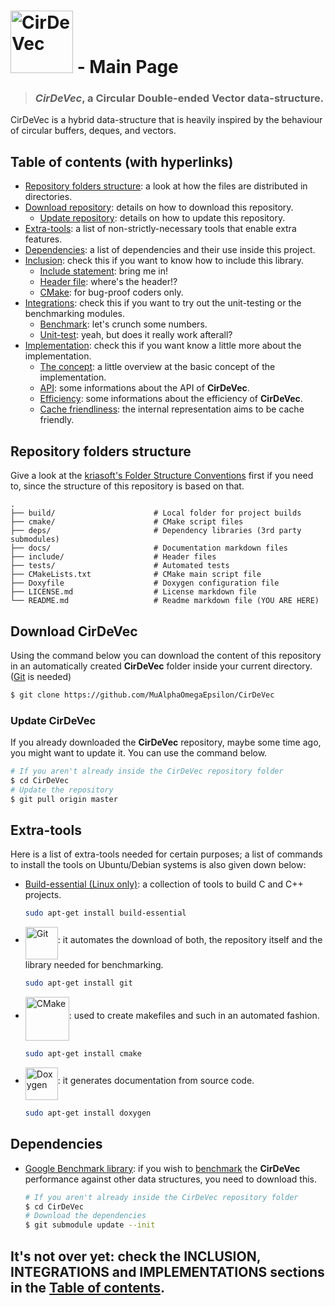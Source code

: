 # [<img src="https://user-images.githubusercontent.com/26225010/44673467-ebbabe80-aa2b-11e8-9754-8b8b0b137ac1.png" height="100" alt="CirDeVec" title="CirDeVec GitHub Homepage">](https://github.com/MuAlphaOmegaEpsilon/CirDeVec) - Main Page

> ### ***CirDeVec***, a **Cir**cular **D**ouble-**e**nded **Vec**tor data-structure.



CirDeVec is a hybrid data-structure that is heavily inspired by the behaviour of circular buffers, deques, and vectors.



## Table of contents (with hyperlinks)

- [Repository folders structure](#Repository-folders-structure): a look at how the files are distributed in directories.
- [Download repository](#Download-Cirdevec): details on how to download this repository.
  - [Update repository](#Update-CirDeVec): details on how to update this repository.
- [Extra-tools](#Extra-tools): a list of non-strictly-necessary tools that enable extra features.
- [Dependencies](#Dependencies): a list of dependencies and their use inside this project.
- [Inclusion](./INCLUSION.md): check this if you want to know how to include this library.
  - [Include statement](#Include-statement): bring me in!
  - [Header file](#Header-file): where's the header!?
  - [CMake](#CMake): for bug-proof coders only.
- [Integrations](./INTEGRATIONS.md): check this if you want to try out the unit-testing or the benchmarking modules.
  - [Benchmark](#Benchmark): let's crunch some numbers.
  - [Unit-test](#Unit-test): yeah, but does it really work afterall?
- [Implementation](./IMPLEMENTATION.md): check this if you want know a little more about the implementation.
  - [The concept](#The-concept): a little overview at the basic concept of the implementation.
  - [API](#API): some informations about the API of **CirDeVec**.
  - [Efficiency](#Efficiency): some informations about the efficiency of **CirDeVec**.
  - [Cache friendliness](#Cache-friendliness): the internal representation aims to be cache friendly.



## Repository folders structure
Give a look at the [kriasoft's Folder Structure Conventions](https://github.com/kriasoft/Folder-Structure-Conventions) first if you need to, since the structure of this repository is based on that.

    .
    ├── build/                      # Local folder for project builds
    ├── cmake/                      # CMake script files
    ├── deps/                       # Dependency libraries (3rd party submodules)
    ├── docs/                       # Documentation markdown files
    ├── include/                    # Header files
    ├── tests/                      # Automated tests
    ├── CMakeLists.txt              # CMake main script file
    ├── Doxyfile                    # Doxygen configuration file
    ├── LICENSE.md                  # License markdown file 
    └── README.md                   # Readme markdown file (YOU ARE HERE)



## Download CirDeVec

Using the command below you can download the content of this repository in an automatically created  **CirDeVec** folder inside your current directory. ([Git](#Extra-tools) is needed)

```bash
$ git clone https://github.com/MuAlphaOmegaEpsilon/CirDeVec
```

### Update CirDeVec

If you already downloaded the **CirDeVec** repository, maybe some time ago, you might want to update it. You can use the command below.

```bash
# If you aren't already inside the CirDeVec repository folder
$ cd CirDeVec
# Update the repository
$ git pull origin master
```



## Extra-tools

Here is a list of extra-tools needed for certain purposes; a list of commands to install the tools on Ubuntu/Debian systems is also given down below:

* [Build-essential (Linux only)](https://packages.debian.org/en/sid/build-essential): a collection of tools to build C and C++ projects.
  ```bash
  sudo apt-get install build-essential
  ```
* [<img src="https://git-scm.com/images/logo@2x.png" height="52" alt="Git" title="https://git-scm.com/" align="middle">](https://git-scm.com/): it automates the download of both, the repository itself and the library needed for benchmarking.
  ```bash
  sudo apt-get install git
  ```
* [<img src="https://cmake.org/wp-content/uploads/2014/06/cmake_logo-main.png" height="70" alt="CMake" title="https://cmake.org/" align="middle">](https://cmake.org/): used to create makefiles and such in an automated fashion.
  ```bash
  sudo apt-get install cmake
  ```
* [<img src="http://www.stack.nl/~dimitri/doxygen/images/doxygen.png" height="52" alt="Doxygen" title="http://www.doxygen.org/" align="middle">](http://www.doxygen.org/): it generates documentation from source code.
  ```bash
  sudo apt-get install doxygen
  ```



## Dependencies

* [Google Benchmark library](https://github.com/google/benchmark): if you wish to [benchmark](./docs/INTEGRATIONS.md) the **CirDeVec** performance against other data structures, you need to download this.

  ```bash
  # If you aren't already inside the CirDeVec repository folder
  $ cd CirDeVec
  # Download the dependencies
  $ git submodule update --init
  ```



## It's not over yet: check the INCLUSION, INTEGRATIONS and IMPLEMENTATIONS sections in the [Table of contents](#Table-of-contents-(with-hyperlinks)).